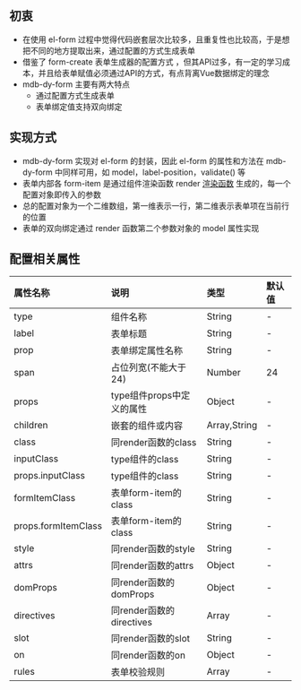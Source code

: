 ##  初衷

* 在使用 el-form 过程中觉得代码嵌套层次比较多，且重复性也比较高，于是想把不同的地方提取出来，通过配置的方式生成表单
* 借鉴了 form-create 表单生成器的配置方式 ，但其API过多，有一定的学习成本，并且给表单赋值必须通过API的方式，有点背离Vue数据绑定的理念
* mdb-dy-form 主要有两大特点
    - 通过配置方式生成表单
    - 表单绑定值支持双向绑定

##  实现方式

* mdb-dy-form 实现对 el-form 的封装，因此 el-form 的属性和方法在 mdb-dy-form 中同样可用，如 model，label-position，validate() 等
* 表单内部各 form-item 是通过组件渲染函数 render [渲染函数](https://cn.vuejs.org/v2/guide/render-function.html) 生成的，每一个配置对象即传入的参数
* 总的配置对象为一个二维数组，第一维表示一行，第二维表示表单项在当前行的位置
* 表单的双向绑定通过 render 函数第二个参数对象的 model 属性实现

## 配置相关属性
| 属性名称 | 说明 | 类型 | 默认值 |
| :------ | :--- | :--- | :----- |
|type|组件名称|String|-|
|label|表单标题|String|-|
|prop|表单绑定属性名称|String|-|
|span|占位列宽(不能大于24)|Number|24|
|props|type组件props中定义的属性|Object|-|
|children|嵌套的组件或内容|Array,String|-|
|class|同render函数的class|String|-|
|inputClass|type组件的class|String|-|
|props.inputClass|type组件的class|String|-|
|formItemClass|表单form-item的class|String|-|
|props.formItemClass|表单form-item的class|String|-|
|style|同render函数的style|String|-|
|attrs|同render函数的attrs|Object|-|
|domProps|同render函数的domProps|Object|-|
|directives|同render函数的directives|Array|-|
|slot|同render函数的slot|String|-|
|on|同render函数的on|Object|-|
|rules|表单校验规则|Array|-|

